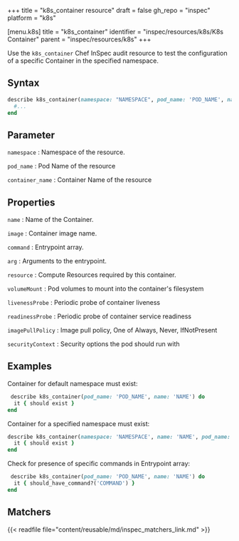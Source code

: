 +++
title = "k8s_container resource"
draft = false
gh_repo = "inspec"
platform = "k8s"

[menu.k8s]
title = "k8s_container"
identifier = "inspec/resources/k8s/K8s Container"
parent = "inspec/resources/k8s"
+++

Use the `k8s_container` Chef InSpec audit resource to test the configuration of a specific Container in the specified namespace.

## Syntax

```ruby
describe k8s_container(namespace: "NAMESPACE", pod_name: 'POD_NAME', name: "NAME") do
  #...
end
```

## Parameter

`namespace`
: Namespace of the resource.

`pod_name`
: Pod Name of the resource

`container_name`
: Container Name of the resource

## Properties

`name`
: Name of the Container.

`image`
: Container image name.

`command`
: Entrypoint array.

`arg`
: Arguments to the entrypoint.

`resource`
: Compute Resources required by this container.

`volumeMount`
: Pod volumes to mount into the container's filesystem

`livenessProbe`
: Periodic probe of container liveness

`readinessProbe`
: Periodic probe of container service readiness

`imagePullPolicy`
: Image pull policy, One of Always, Never, IfNotPresent

`securityContext`
: Security options the pod should run with

## Examples

Container for default namespace must exist:

```ruby
 describe k8s_container(pod_name: 'POD_NAME', name: 'NAME') do
  it { should exist }
end
```

Container for a specified namespace must exist:

```ruby
describe k8s_container(namespace: 'NAMESPACE', name: 'NAME', pod_name: 'POD_NAME') do
  it { should exist }
end
```

Check for presence of specific commands in Entrypoint array:

```ruby
 describe k8s_container(pod_name: 'POD_NAME', name: 'NAME') do
  it { should_have_command?('COMMAND') }
end
```

## Matchers

{{< readfile file="content/reusable/md/inspec_matchers_link.md" >}}
